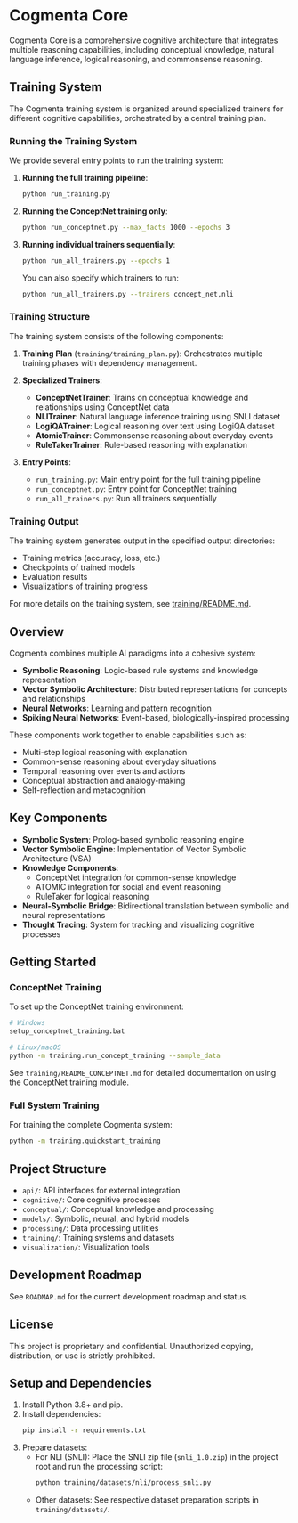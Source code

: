 # Cogmenta Core

Cogmenta Core is a comprehensive cognitive architecture that integrates multiple reasoning capabilities, including conceptual knowledge, natural language inference, logical reasoning, and commonsense reasoning.

## Training System

The Cogmenta training system is organized around specialized trainers for different cognitive capabilities, orchestrated by a central training plan.

### Running the Training System

We provide several entry points to run the training system:

1. **Running the full training pipeline**:
   ```bash
   python run_training.py
   ```

2. **Running the ConceptNet training only**:
   ```bash
   python run_conceptnet.py --max_facts 1000 --epochs 3
   ```

3. **Running individual trainers sequentially**:
   ```bash
   python run_all_trainers.py --epochs 1
   ```
   
   You can also specify which trainers to run:
   ```bash
   python run_all_trainers.py --trainers concept_net,nli
   ```

### Training Structure

The training system consists of the following components:

1. **Training Plan** (`training/training_plan.py`): Orchestrates multiple training phases with dependency management.

2. **Specialized Trainers**:
   - **ConceptNetTrainer**: Trains on conceptual knowledge and relationships using ConceptNet data
   - **NLITrainer**: Natural language inference training using SNLI dataset
   - **LogiQATrainer**: Logical reasoning over text using LogiQA dataset
   - **AtomicTrainer**: Commonsense reasoning about everyday events
   - **RuleTakerTrainer**: Rule-based reasoning with explanation

3. **Entry Points**:
   - `run_training.py`: Main entry point for the full training pipeline
   - `run_conceptnet.py`: Entry point for ConceptNet training
   - `run_all_trainers.py`: Run all trainers sequentially

### Training Output

The training system generates output in the specified output directories:
- Training metrics (accuracy, loss, etc.)
- Checkpoints of trained models
- Evaluation results
- Visualizations of training progress

For more details on the training system, see [training/README.md](training/README.md).

## Overview

Cogmenta combines multiple AI paradigms into a cohesive system:

- **Symbolic Reasoning**: Logic-based rule systems and knowledge representation
- **Vector Symbolic Architecture**: Distributed representations for concepts and relationships
- **Neural Networks**: Learning and pattern recognition
- **Spiking Neural Networks**: Event-based, biologically-inspired processing

These components work together to enable capabilities such as:

- Multi-step logical reasoning with explanation
- Common-sense reasoning about everyday situations
- Temporal reasoning over events and actions
- Conceptual abstraction and analogy-making
- Self-reflection and metacognition

## Key Components

- **Symbolic System**: Prolog-based symbolic reasoning engine
- **Vector Symbolic Engine**: Implementation of Vector Symbolic Architecture (VSA)
- **Knowledge Components**:
  - ConceptNet integration for common-sense knowledge
  - ATOMIC integration for social and event reasoning
  - RuleTaker for logical reasoning
- **Neural-Symbolic Bridge**: Bidirectional translation between symbolic and neural representations
- **Thought Tracing**: System for tracking and visualizing cognitive processes

## Getting Started

### ConceptNet Training

To set up the ConceptNet training environment:

```bash
# Windows
setup_conceptnet_training.bat

# Linux/macOS
python -m training.run_concept_training --sample_data
```

See `training/README_CONCEPTNET.md` for detailed documentation on using the ConceptNet training module.

### Full System Training

For training the complete Cogmenta system:

```bash
python -m training.quickstart_training
```

## Project Structure

- `api/`: API interfaces for external integration
- `cognitive/`: Core cognitive processes
- `conceptual/`: Conceptual knowledge and processing
- `models/`: Symbolic, neural, and hybrid models
- `processing/`: Data processing utilities
- `training/`: Training systems and datasets
- `visualization/`: Visualization tools

## Development Roadmap

See `ROADMAP.md` for the current development roadmap and status.

## License

This project is proprietary and confidential. Unauthorized copying, distribution, or use is strictly prohibited.

## Setup and Dependencies

1. Install Python 3.8+ and pip.
2. Install dependencies:
   ```bash
   pip install -r requirements.txt
   ```
3. Prepare datasets:
   - For NLI (SNLI): Place the SNLI zip file (`snli_1.0.zip`) in the project root and run the processing script:
     ```bash
     python training/datasets/nli/process_snli.py
     ```
   - Other datasets: See respective dataset preparation scripts in `training/datasets/`. 